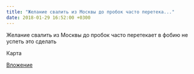 ```yaml
---
title: "Желание свалить из Москвы до пробок часто перетека..."
date: 2018-01-29 16:52:00 +0300
---
```


Желание свалить из Москвы до пробок часто перетекает в фобию не успеть это сделать

Карта

[Вложение](https://vk.com/photo41076938_456242756)
